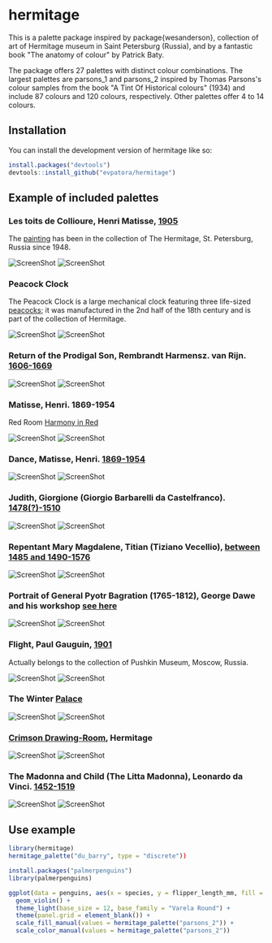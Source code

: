
# hermitage

<!-- badges: start -->
<!-- badges: end -->

This is a palette package inspired by package{wesanderson}, collection of art of Hermitage museum in Saint Petersburg (Russia), and by a fantastic book "The anatomy of colour" by Patrick Baty.

The package offers 27 palettes with distinct colour combinations. The largest palettes are parsons_1 and parsons_2 inspired by Thomas Parsons's colour samples from the book "A Tint Of Historical colours" (1934) and include 87 colours and 120 colours, respectively. Other palettes offer 4 to 14 colours.

## Installation

You can install the development version of hermitage like so:

``` r
install.packages("devtools") 
devtools::install_github("evpatora/hermitage")
```
## Example of included palettes
### Les toits de Collioure, Henri Matisse, [1905](https://www.hermitagemuseum.org/wps/portal/hermitage/digital-collection/!ut/p/z0/Zc69boMwFAXgV6EDW1zfa2yHjBaVqkSiVAwV9RI5xFAXYhNwfx6_ZKwy3OFIV-d8VNOGam--XW-iC96Ma37X8lgpJTEr4FAV4glUVb-Kunh5BuT0QPW_ByEVKKgzLt9K4Ht-a2BzWZQ91ZOJH8T5LtDmy52RoYR8J7YkA5bngsgdMkF4TjgHgsgJAsP18k3oTGtPIQybEGfjl8nM1scijKNtb9A7xR1zVbjP61Urqtvgo_2NtBnMxS1H61P4CfOwJKFLzBxTAHxMJuN8dL5f0nU_2yKdBn0SY__wByXuvmc!/)
The [painting](https://en.wikipedia.org/wiki/Les_toits_de_Collioure) has been in the collection of The Hermitage, St. Petersburg, Russia since 1948.

![ScreenShot](https://raw.github.com/evpatora/hermitage/master/images/collioure_matisse.png)
![ScreenShot](https://raw.github.com/evpatora/hermitage/master/images/WOA_IMAGE_2.jpeg)

### Peacock Clock
The Peacock Clock is a large mechanical clock featuring three life-sized [peacocks](https://www.hermitagemuseum.org/wps/portal/hermitage/digital-collection/08.+applied+arts/52984); it was manufactured in the 2nd half of the 18th century and is part of the collection of Hermitage.

![ScreenShot](https://raw.github.com/evpatora/hermitage/master/images/peacock_clock.png)
![ScreenShot](https://raw.github.com/evpatora/hermitage/master/images/WOA_IMAGE_3.jpeg)

### Return of the Prodigal Son, Rembrandt Harmensz. van Rijn. [1606-1669](https://www.hermitagemuseum.org/wps/portal/hermitage/digital-collection/01.%20paintings/43413?lng=en)

![ScreenShot](https://raw.github.com/evpatora/hermitage/master/images/prodigal_son.png)
![ScreenShot](https://raw.github.com/evpatora/hermitage/master/images/WOA_IMAGE_1.jpeg)

### Matisse, Henri. 1869-1954
Red Room [Harmony in Red](https://www.hermitagemuseum.org/wps/portal/hermitage/digital-collection/!ut/p/z0/Zc3LDoIwEIXhV8EFS53hGl02NTGSIIaFwW5IVcRKnXJp0McXlsblSU6-HwQUIEiOqpZWGZJ62mcRlxljsRdwTDIebZFl-THK-WGHXggJiJ9DFDNkmAdhfEox3Iez4PcpT2sQrbSPpaK7gUKP5lYRqcaMkhutq-sc_NP-cpOmnl0nGIirIVt9LBSNfKmhrMjFt-mbwTF3R_bWRfRWTisVWUX14KK_DtYbaBtxiXS9-AKVEYB1/)

![ScreenShot](https://raw.github.com/evpatora/hermitage/master/images/harmony.png)
![ScreenShot](https://raw.github.com/evpatora/hermitage/master/images/WOA_IMAGE_4.jpeg)

### Dance, Matisse, Henri. [1869-1954](https://www.hermitagemuseum.org/wps/portal/hermitage/digital-collection/01.+Paintings/28411/?lng=)

![ScreenShot](https://raw.github.com/evpatora/hermitage/master/images/dance_matisse.png)
![ScreenShot](https://raw.github.com/evpatora/hermitage/master/images/WOA_IMAGE_5.jpeg)

### Judith, Giorgione (Giorgio Barbarelli da Castelfranco). [1478(?)-1510](https://www.hermitagemuseum.org/wps/portal/hermitage/digital-collection/!ut/p/z0/Zc69bsMgFAXgV3EHb6FcbCDxiKhUJZLrykPlskTEwS61Aw6mP49fMlaR7nKujo4-rHCHldPfdtTReqfnlN8VPzZCcFJKODSSPYFo2lfWypdnIBQfsPpXYFyAgLak_K0Guqe3hSLUsh6xWnT8QNYNHndf9owqQkiJ0u0o4hwVhG5RBemJtjtGUVkQAMQY4rDxg-7Nyftp42PQbl10MC5KP8-mv0nvGHfOxLCf16sSWPXeRfMbcTfpi12PxuXw48O0Zn7IdIg5AHnMFm1dtG5cc0iQiuNlUic2jw9_oGXJ9g!!/)

![ScreenShot](https://raw.github.com/evpatora/hermitage/master/images/judith.png)
![ScreenShot](https://raw.github.com/evpatora/hermitage/master/images/WOA_IMAGE_6.jpeg)

### Repentant Mary Magdalene, Titian (Tiziano Vecellio), [between 1485 and 1490-1576](https://www.hermitagemuseum.org/wps/portal/hermitage/digital-collection/!ut/p/z0/rZDLTsMwEEV_JV1kV-NxYrvN0goSoiIEZYGKN5UbnGASbNcxz68nWSEeS6TZ3NHMnTMXS7zH0qoX06tonFXjrO8kP9RCcJKXsKtLdg6ibm5YU15fAKF4h-W3AcYFCGhyym8roJd0cchCVVY9ll7FB2Rs5_D-2dyjghCSo7m2FHGOMkI3qIC5iTZbRlGeEQDEGOKwdp1q9dG5Ye1iUHbyKmgbWzeOul1Ilyvm8XSSAsvW2ajfIt7HYLwflbU6-DYFr8O0_IS-1qYU_hvkZx6_AvuLdFBPZjpom8KrC8OUuC5RIaYA5CzxythobD-zziAFwX6Qx_f840qI1eoT2ckdFQ!!/)

![ScreenShot](https://raw.github.com/evpatora/hermitage/master/images/magdalene_titian.png)
![ScreenShot](https://raw.github.com/evpatora/hermitage/master/images/WOA_IMAGE_12.jpeg)

### Portrait of General Pyotr Bagration (1765-1812), George Dawe and his workshop [see here](https://www.hermitagemuseum.org/wps/portal/hermitage/digital-collection/01.+Paintings/39082)

![ScreenShot](https://raw.github.com/evpatora/hermitage/master/images/bagration.png)
![ScreenShot](https://raw.github.com/evpatora/hermitage/master/images/WOA_IMAGE_7.jpeg)

### Flight, Paul Gauguin, [1901](https://www.wikiart.org/en/paul-gauguin/flight-1901)

Actually belongs to the collection of Pushkin Museum, Moscow, Russia.

![ScreenShot](https://raw.github.com/evpatora/hermitage/master/images/flight_gauguin.png)
![ScreenShot](https://raw.github.com/evpatora/hermitage/master/images/WOA_IMAGE_8.jpeg)

### The Winter [Palace](https://www.hermitagemuseum.org/wps/portal/hermitage/explore/buildings/locations/building/B10)

![ScreenShot](https://raw.github.com/evpatora/hermitage/master/images/hermitage_1.png)
![ScreenShot](https://raw.github.com/evpatora/hermitage/master/images/WOA_IMAGE_9.jpeg)

### [Crimson Drawing-Room](https://www.hermitagemuseum.org/wps/portal/hermitage/explore/buildings/rooms/?WCM_Page.24333d6b-7573-42c8-9306-1b74ecc9c878=8), Hermitage

![ScreenShot](https://raw.github.com/evpatora/hermitage/master/images/hermitage_2.png)
![ScreenShot](https://raw.github.com/evpatora/hermitage/master/images/WOA_IMAGE_10.jpeg)

### The Madonna and Child (The Litta Madonna), Leonardo da Vinci. [1452-1519](https://www.hermitagemuseum.org/wps/portal/hermitage/digital-collection/01.+paintings/29633)

![ScreenShot](https://raw.github.com/evpatora/hermitage/master/images/madonna_litta.png)
![ScreenShot](https://raw.github.com/evpatora/hermitage/master/images/WOA_IMAGE_11.jpeg)

## Use example

``` r
library(hermitage)
hermitage_palette("du_barry", type = "discrete"))
```

``` r
install.packages("palmerpenguins")
library(palmerpenguins)

ggplot(data = penguins, aes(x = species, y = flipper_length_mm, fill = species, color = species)) +
  geom_violin() +
  theme_light(base_size = 12, base_family = "Varela Round") +
  theme(panel.grid = element_blank()) +
  scale_fill_manual(values = hermitage_palette("parsons_2")) +
  scale_color_manual(values = hermitage_palette("parsons_2"))
```
